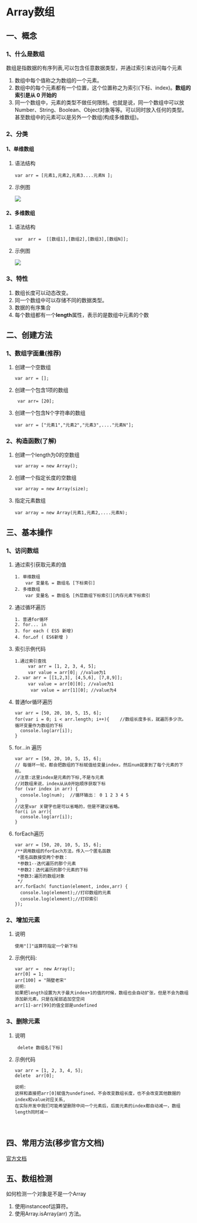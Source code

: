 # Array数组

## 一、概念

### 1、什么是数组

​    数组是指数据的有序列表,可以包含任意数据类型，并通过索引来访问每个元素

1. 数组中每个值称之为数组的一个元素。
2. 数组中的每个元素都有一个位置，这个位置称之为索引\(下标、index\)。**数组的索引是从 0 开始的**
3. 同一个数组中，元素的类型不做任何限制。也就是说，同一个数组中可以放Number、String、Boolean、Object对象等等。可以同时放入任何的类型。甚至数组中的元素可以是另外一个数组\(构成多维数组\)。

### 2、分类

#### 1、单维数组

1. 语法结构

   ```
   var arr = [元素1,元素2,元素3....元素N ];
   ```

2. 示例图

   ![](http://opzv089nq.bkt.clouddn.com/17-8-22/15580468.jpg)

#### 2、多维数组

1. 语法结构

   ```
   var  arr =  [[数组1],[数组2],[数组3],[数组N]];
   ```

2. 示例图

   ![](http://opzv089nq.bkt.clouddn.com/17-8-22/48377237.jpg)

### 3、特性

1. 数组长度可以动态改变。
2. 同一个数组中可以存储不同的数据类型。
3. 数据的有序集合
4. 每个数组都有一个**length**属性，表示的是数组中元素的个数

## 二、创建方法

### 1、数组字面量\(推荐\)

1. 创建一个空数组

   ```
   var arr = [];
   ```

2. 创建一个包含1项的数组

   ```
    var arr= [20];
   ```

3. 创建一个包含N个字符串的数组

   ```
   var arr = ["元素1","元素2","元素3",...."元素N"];
   ```

### 2、构造函数\(了解\)

1. 创建一个length为0的空数组

   ```
   var array = new Array();
   ```

2. 创建一个指定长度的空数组

   ```
   var array = new Array(size);
   ```

1. 指定元素数组

   ```
   var array = new Array(元素1,元素2,....元素N);
   ```

## 三、基本操作

### 1、访问数组

1. 通过索引获取元素的值

   ```
   1. 单维数组
       var 变量名 = 数组名 [下标索引]
   2. 多维数组 
       var 变量名 = 数组名 [外层数组下标索引][内存元素下标索引
   ```

2. 通过循环遍历

   ```
   1. 普通for循环
   2. for... in
   3. for each ( ES5 新增)
   4. for…of ( ES6新增 )
   ```

3. 索引示例代码

   ```
   1.通过索引查找
        var arr = [1, 2, 3, 4, 5];
        var value = arr[0]; //value为1
   2. var arr = [[1,2,3], [4,5,6], [7,8,9]];
        var value = arr[0][0]; //value为1
         var value = arr[1][0]; //value为4
   ```

4. 普通for循环遍历

   ```
   var arr = [50, 20, 10, 5, 15, 6];        
   for(var i = 0; i < arr.length; i++){    //数组长度多长，就遍历多少次。  循环变量作为数组的下标
     console.log(arr[i]);
   }
   ```

5. for...in 遍历

   ```
   var arr = [50, 20, 10, 5, 15, 6];
   // 每循环一轮，都会把数组的下标赋值给变量index，然后num就拿到了每个元素的下标。 
   //注意:这里index是元素的下标,不是与元素
   //对数组来说，index从从0开始顺序获取下标
   for (var index in arr) {
     console.log(num);  //循环输出： 0 1 2 3 4 5
   }
   //这里var 关键字也是可以省略的，但是不建议省略。
   for(i in arr){
     console.log(arr[i]);
   }
   ```

6. forEach遍历

   ```
   var arr = [50, 20, 10, 5, 15, 6];
   /**调用数组的forEach方法，传入一个匿名函数
    *匿名函数接受两个参数：   
    *参数1--迭代遍历的那个元素  
    *参数2：迭代遍历的那个元素的下标
    *参数3:遍历的数组对象
    */
   arr.forEach( function(element, index,arr) {
     console.log(element);//打印数组的元素
     console.log(element);//打印索引
   });
   ```

### 2、增加元素

1. 说明

   ```
   使用"[]"运算符指定一个新下标
   ```

2. 示例代码:

   ```
   var arr =  new Array();
   arr[0] = 1;
   arr[100] = "隔壁老宋"
   说明:
   如果把length设置为大于最大index+1的值的时候，数组也会自动扩张，但是不会为数组添加新元素，只是在尾部追加空空间
   arr[1]-arr[99]的值全部是undefined
   ```

### 3、删除元素

1. 说明

   ```
    delete 数组名[下标]
   ```

2. 示例代码

   ```
   var arr = [1, 2, 3, 4, 5];
   delete  arr[0];

   说明:
   这样和直接把arr[0]赋值为undefined，不会改变数组长度，也不会改变其他数据的index和value对应关系, 
   在实际开发中我们可能希望删除中间一个元素后，后面元素的index都自动减一，数组length同时减一
   ```

   ​

## 四、常用方法\(移步官方文档\)

[官方文档](http://www.w3school.com.cn/jsref/jsref_obj_array.asp)

## 五、数组检测

如何检测一个对象是不是一个Array

1. 使用instanceof运算符。
2. 使用Array.isArray\(arr\) 方法。 



